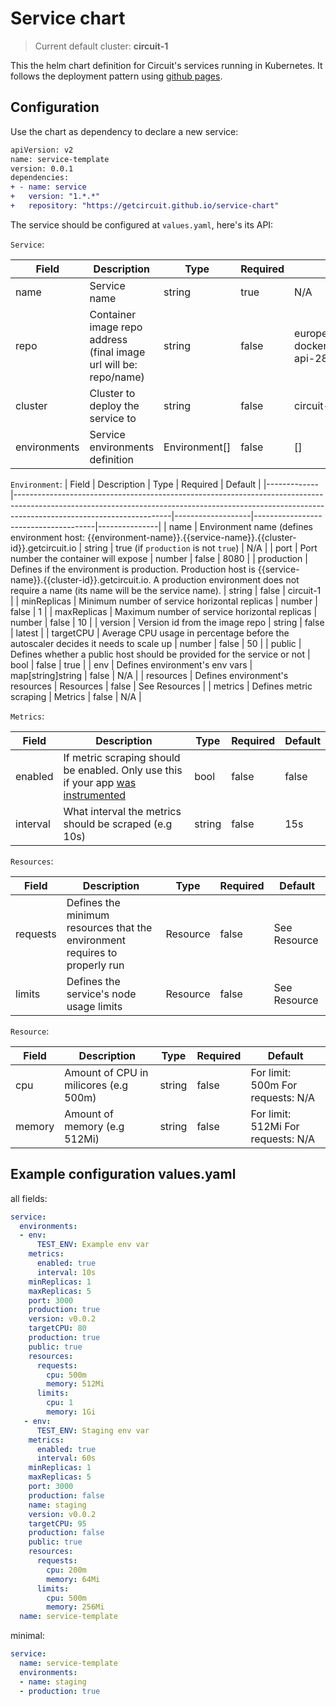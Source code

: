 # Service chart
> Current default cluster: **circuit-1**

This the helm chart definition for Circuit's services running in Kubernetes. It follows the deployment pattern using [github pages](https://helm.sh/docs/howto/chart_releaser_action/).

## Configuration

Use the chart as dependency to declare a new service: 

```diff
apiVersion: v2
name: service-template
version: 0.0.1
dependencies:
+ - name: service
+   version: "1.*.*"
+   repository: "https://getcircuit.github.io/service-chart"
```

The service should be configured at `values.yaml`, here's its API:

`Service`:

| Field        | Description                                                       | Type          | Required | Default                                                   |
|--------------|-------------------------------------------------------------------|---------------|----------|-----------------------------------------------------------|
| name         | Service name                                                      | string        | true     | N/A                                                       |
| repo         | Container image repo address (final image url will be: repo/name) | string        | false    | europe-west2-docker.pkg.dev/circuit-api-284012/getcircuit |
| cluster      | Cluster to deploy the service to                                  | string        | false    | circuit-1                                                 |
| environments | Service environments definition                                   | Environment[] | false    | []                                                        |

`Environment`:
| Field       | Description                                                                                                                                                                                       | Type              | Required                             | Default       |
|-------------|---------------------------------------------------------------------------------------------------------------------------------------------------------------------------------------------------|-------------------|--------------------------------------|---------------|
| name        | Environment name (defines environment host: {{environment-name}}.{{service-name}}.{{cluster-id}}.getcircuit.io                                                                               | string            | true (if `production` is not `true`) | N/A           |
| port        | Port number the container will expose                                                                                                                                                             | number            | false                                | 8080          |
| production  | Defines if the environment is production. Production host is {{service-name}}.{{cluster-id}}.getcircuit.io. A production environment does not require a name (its name will be the service name). | string            | false                                | circuit-1     |
| minReplicas | Minimum number of service horizontal replicas                                                                                                                                                     | number            | false                                | 1             |
| maxReplicas | Maximum number of service horizontal replicas                                                                                                                                                     | number            | false                                | 10            |
| version     | Version id from the image repo                                                                                                                                                                    | string            | false                                | latest        |
| targetCPU   | Average CPU usage in percentage before the autoscaler decides it needs to scale up                                                                                                                | number            | false                                | 50            |
| public      | Defines whether a public host should be provided for the service or not                                                                                                                           | bool              | false                                | true          |
| env         | Defines environment's env vars                                                                                                                                                                    | map[string]string | false                                | N/A           |
| resources   | Defines environment's resources                                                                                                                                                                   | Resources         | false                                | See Resources |
| metrics     | Defines metric scraping                                                                                                                                                                           | Metrics           | false                                | N/A           |


`Metrics`:

| Field    | Description                                                                                                                              | Type   | Required | Default |
|----------|------------------------------------------------------------------------------------------------------------------------------------------|--------|----------|---------|
| enabled  | If metric scraping should be enabled. Only use this if your app [was instrumented](https://prometheus.io/docs/instrumenting/clientlibs/) | bool   | false    | false   |
| interval | What interval the metrics should be scraped (e.g 10s)                                                                                    | string | false    | 15s     |



`Resources`:

| Field    | Description                                                                 | Type     | Required | Default      |
|----------|-----------------------------------------------------------------------------|----------|----------|--------------|
| requests | Defines the minimum resources that the environment requires to properly run | Resource | false    | See Resource |
| limits   | Defines the service's node usage limits                                     | Resource | false    | See Resource |

`Resource`:

| Field  | Description                           | Type   | Required | Default                            |
|--------|---------------------------------------|--------|----------|------------------------------------|
| cpu    | Amount of CPU in milicores (e.g 500m) | string | false    | For limit: 500m For requests: N/A  |
| memory | Amount of memory (e.g 512Mi)          | string | false    | For limit: 512Mi For requests: N/A |

## Example configuration values.yaml

all fields: 
```yaml
service:
  environments:
  - env:
      TEST_ENV: Example env var
    metrics:
      enabled: true
      interval: 10s
    minReplicas: 1
    maxReplicas: 5
    port: 3000
    production: true
    version: v0.0.2
    targetCPU: 80
    production: true
    public: true
    resources:
      requests:
        cpu: 500m
        memory: 512Mi
      limits: 
        cpu: 1
        memory: 1Gi
   - env:
      TEST_ENV: Staging env var
    metrics:
      enabled: true
      interval: 60s
    minReplicas: 1
    maxReplicas: 5
    port: 3000
    production: false
    name: staging
    version: v0.0.2
    targetCPU: 95
    production: false
    public: true
    resources:
      requests:
        cpu: 200m
        memory: 64Mi
      limits: 
        cpu: 500m
        memory: 256Mi
  name: service-template
```

minimal:
```yaml
service:
  name: service-template
  environments:
  - name: staging
  - production: true
```

